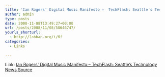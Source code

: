 ```yaml
---
title: 'Ian Rogers’ Digital Music Manifesto –  TechFlash: Seattle’s Technology News Source'
author: admin
type: posts
date: 2008-11-08T13:49:27+00:00
url: /posts/2008/11/08/58646747/
yourls_shorturl:
  - http://lobban.org/i/6f
categories:
  - Links

---
```

Link: [Ian Rogers&#8217; Digital Music Manifesto &#8211; TechFlash: Seattle&#8217;s Technology News Source][1]

 [1]: http://www.techflash.com/microsoft/Ian_Rogers_on_future_of_digital_music34038914.html